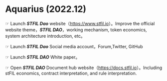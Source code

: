 
# Aquarius (2022.12)

☞ Launch **_STFIL Dao_** website（<https://www.stfil.io>）。Improve the official website theme，**_STFIL DAO_**，working mechanism, token economics, system architecture introduction, etc。

☞ Launch **_STFIL Dao_** Social media account，Forum,Twitter, GitHub

☞ Launch **_STFIL DAO_** White paper。

☞ Open **_STFIL DAO_** Document hub website（<https://docs.stfil.io>）。Including stFIL economics, contract interpretation, and rule interpretation.
